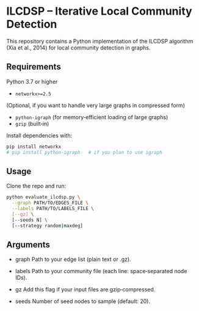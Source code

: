 # ILCDSP – Iterative Local Community Detection

This repository contains a Python implementation of the ILCDSP algorithm (Xia et al., 2014) for local community detection in graphs.

## Requirements

 Python 3.7 or higher  
- `networkx>=2.5`  

(Optional, if you want to handle very large graphs in compressed form)  
- `python-igraph` (for memory‐efficient loading of large graphs)  
- `gzip` (built‑in)

Install dependencies with:

```bash
pip install networkx
# pip install python-igraph   # if you plan to use igraph
```
## Usage
Clone the repo and run:

```bash
python evaluate_ilcdsp.py \
  --graph PATH/TO/EDGES_FILE \
  --labels PATH/TO/LABELS_FILE \
  [--gz] \
  [--seeds N] \
  [--strategy random|maxdeg]
```
## Arguments


- graph
Path to your edge list (plain text or .gz).

- labels
Path to your community file (each line: space‑separated node IDs).
 
- gz
Add this flag if your input files are gzip‑compressed.

- seeds
Number of seed nodes to sample (default: 20).

